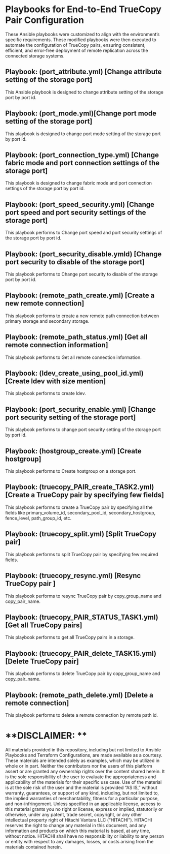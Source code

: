 # Playbooks for End-to-End TrueCopy Pair Configuration
These Ansible playbooks were customized to align with the environment’s specific requirements. These modified playbooks were then executed to automate the configuration of TrueCopy pairs, ensuring consistent, efficient, and error-free deployment of remote replication across the connected storage systems.

## Playbook: (port_attribute.yml) [Change attribute setting of the storage port]
This Ansible playbook is designed to change attribute setting of the storage port by port id.

## Playbook: (port_mode.yml)[Change port mode setting of the storage port]
This playbook is designed to change port mode setting of the storage port by port id.

## Playbook: (port_connection_type.yml) [Change fabric mode and port connection settings of the storage port]
This playbook is designed to change fabric mode and port connection settings of the storage port by port id.

## Playbook: (port_speed_security.yml) [Change port speed and port security settings of the storage port]
This playbook performs to Change port speed and port security settings of the storage port by port id.

## Playbook: (port_security_disable.ymld) [Change port security to disable of the storage port]
This playbook performs to Change port security to disable of the storage port by port id.

## Playbook: (remote_path_create.yml) [Create a new remote connection]
This playbook performs to create a new remote path connection between primary storage and secondary storage.

## Playbook: (remote_path_status.yml) [Get all remote connection information]
This playbook performs to Get all remote connection information.

## Playbook: (ldev_create_using_pool_id.yml) [Create ldev with size mention]
This playbook performs to create ldev.

## Playbook: (port_security_enable.yml) [Change port security setting of the storage port]
This playbook performs to change port security setting of the storage port by port id.

## Playbook: (hostgroup_create.yml) [Create hostgroup]
This playbook performs to Create hostgroup on a storage port.

## Playbook: (truecopy_PAIR_create_TASK2.yml) [Create a TrueCopy pair by specifying few fields]
This playbook performs to create a TrueCopy pair by specifying all the fields like primary_volume_id, secondary_pool_id, secondary_hostgroup, fence_level, path_group_id, etc.

## Playbook: (truecopy_split.yml) [Split TrueCopy pair]
This playbook performs to split TrueCopy pair by specifying few required fields.

## Playbook: (truecopy_resync.yml) [Resync TrueCopy pair ]
This playbook performs to resync TrueCopy pair by copy_group_name and copy_pair_name.

## Playbook: (truecopy_PAIR_STATUS_TASK1.yml) [Get all TrueCopy pairs]
This playbook performs to get all TrueCopy pairs in a storage.

## Playbook: (truecopy_PAIR_delete_TASK15.yml) [Delete TrueCopy pair]
This playbook performs to delete TrueCopy pair by copy_group_name and copy_pair_name.

## Playbook: (remote_path_delete.yml) [Delete a remote connection]
This playbook performs to delete a remote connection by remote path id.


# **DISCLAIMER: **
All materials provided in this repository, including but not limited to Ansible Playbooks and Terraform Configurations, are made available as a courtesy. These materials are intended solely as examples, which may be utilized in whole or in part. Neither the contributors nor the users of this platform assert or are granted any ownership rights over the content shared herein. It is the sole responsibility of the user to evaluate the appropriateness and applicability of the materials for their specific use case.
Use of the material is at the sole risk of the user and the material is provided “AS IS,” without warranty, guarantees, or support of any kind, including, but not limited to, the implied warranties of merchantability, fitness for a particular purpose, and non-infringement. Unless specified in an applicable license, access to this material grants you no right or license, express or implied, statutorily or otherwise, under any patent, trade secret, copyright, or any other intellectual property right of Hitachi Vantara LLC (“HITACHI”). HITACHI reserves the right to change any material in this document, and any information and products on which this material is based, at any time, without notice. HITACHI shall have no responsibility or liability to any person or entity with respect to any damages, losses, or costs arising from the materials contained herein.

